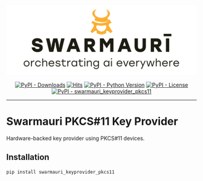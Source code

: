 ![Swarmauri Logo](https://github.com/swarmauri/swarmauri-sdk/blob/3d4d1cfa949399d7019ae9d8f296afba773dfb7f/assets/swarmauri.brand.theme.svg)


<p align="center">
    <a href="https://pypi.org/project/swarmauri_keyprovider_pkcs11/">
        <img src="https://img.shields.io/pypi/dm/swarmauri_keyprovider_pkcs11" alt="PyPI - Downloads"/></a>
    <a href="https://hits.sh/github.com/swarmauri/swarmauri-sdk/tree/master/pkgs/experimental/swarmauri_keyprovider_pkcs11/">
        <img alt="Hits" src="https://hits.sh/github.com/swarmauri/swarmauri-sdk/tree/master/pkgs/experimental/swarmauri_keyprovider_pkcs11.svg"/></a>
    <a href="https://pypi.org/project/swarmauri_keyprovider_pkcs11/">
        <img src="https://img.shields.io/pypi/pyversions/swarmauri_keyprovider_pkcs11" alt="PyPI - Python Version"/></a>
    <a href="https://pypi.org/project/swarmauri_keyprovider_pkcs11/">
        <img src="https://img.shields.io/pypi/l/swarmauri_keyprovider_pkcs11" alt="PyPI - License"/></a>
    <a href="https://pypi.org/project/swarmauri_keyprovider_pkcs11/">
        <img src="https://img.shields.io/pypi/v/swarmauri_keyprovider_pkcs11?label=swarmauri_keyprovider_pkcs11&color=green" alt="PyPI - swarmauri_keyprovider_pkcs11"/></a>
</p>

---

# Swarmauri PKCS#11 Key Provider

Hardware-backed key provider using PKCS#11 devices.

## Installation

```bash
pip install swarmauri_keyprovider_pkcs11
```
